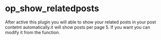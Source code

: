 # op_show_relatedposts
After active this plugin you will able to show your related posts in your post contetnt automatically.it will show posts per page 5. If you want you can modify it from the function.
 
